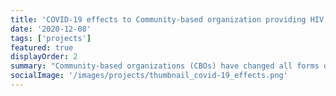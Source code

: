 ```yaml
---
title: 'COVID-19 effects to Community-based organization providing HIV prevention and supporting treatment services in Vietnam'
date: '2020-12-08'
tags: ['projects']
featured: true
displayOrder: 2
summary: "Community-based organizations (CBOs) have changed all forms of service delivery to meet the needs of customers during the social distancing caused by COVID-19. CBOs transitioned from direct communication, personal or group counselling on HIV prevention, STIs to online through Blued, Grindr, ... and social networks: Facebook, Zalo. Some CBOs provide items (condoms, lubricants, syringes and needles,...) by making some special appointments to customers at a familiar location for subjects such as tree stumps, roadside... while ensuring distance 2 meters safe, wear a mask and disinfect hands after contact. The service of referral and support for HIV treatment with ARV drugs is facing many difficulties and needs to be moved from one province to another through quarantine points for medicine. Consumer factors, CBO's ability to react quickly and resources are recognized as critical influencing strategies for COVID-19 response. Social distancing is an optimal way to reduce the spread of COVID-19 but is also a significant challenge for CBOs. Their ability to react quickly and promptly is one of their most important lessons to help CBO continue to maximize the delivery of existing services to customers. Besides, connecting CBO networks not only within the province but also across the country has helped no one is left behind in the goal of repelling HIV."
socialImage: '/images/projects/thumbnail_covid-19_effects.png'
---
```

